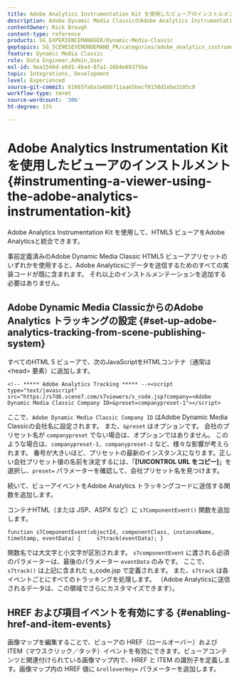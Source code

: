 ```yaml
---
title: Adobe Analytics Instrumentation Kit を使用したビューアのインストルメント
description: Adobe Dynamic Media ClassicのAdobe Analytics Instrumentation Kit を使用してビューアをインストルメント化する方法について説明します。
contentOwner: Rick Brough
content-type: reference
products: SG_EXPERIENCEMANAGER/Dynamic-Media-Classic
geptopics: SG_SCENESEVENONDEMAND_PK/categories/adobe_analytics_instrumentation_kit
feature: Dynamic Media Classic
role: Data Engineer,Admin,User
exl-id: 9ea1546d-e6d1-4ba4-8fa1-26b4e69375ba
topic: Integrations, Development
level: Experienced
source-git-commit: 61665faba1e6bb711aae5becf0150d1ebe3105c0
workflow-type: tm+mt
source-wordcount: '306'
ht-degree: 15%

---
```


# Adobe Analytics Instrumentation Kit を使用したビューアのインストルメント{#instrumenting-a-viewer-using-the-adobe-analytics-instrumentation-kit}

Adobe Analytics Instrumentation Kit を使用して、HTML5 ビューアをAdobe Analyticsと統合できます。

事前定義済みのAdobe Dynamic Media Classic HTML5 ビューアプリセットのいずれかを使用すると、Adobe Analyticsにデータを送信するためのすべての実装コードが既に含まれます。 それ以上のインストルメンテーションを追加する必要はありません。

## Adobe Dynamic Media ClassicからのAdobe Analytics トラッキングの設定 {#set-up-adobe-analytics-tracking-from-scene-publishing-system}

すべてのHTML 5 ビューアで、次のJavaScriptをHTMLコンテナ（通常は &lt;head> 要素）に追加します。

```as3
<!-- ***** Adobe Analytics Tracking ***** --><script type="text/javascript" src="https://s7d6.scene7.com/s7viewers/s_code.jsp?company=<Adobe Dynamic Media Classic Company ID>&preset=companypreset-1"></script>
```

ここで、`Adobe Dynamic Media Classic Company ID` はAdobe Dynamic Media Classicの会社名に設定されます。 また、`&preset` はオプションです。 会社のプリセット名が `companypreset` でない場合は、オプションではありません。 このような場合は、`companypreset-1, companypreset-2` など、様々な影響が考えられます。 番号が大きいほど、プリセットの最新のインスタンスになります。正しい会社プリセット値の名前を決定するには、「**[!UICONTROL URL をコピー]**」を選択し、`preset=` パラメーターを確認して、会社プリセット名を見つけます。

続いて、ビューアイベントをAdobe Analytics トラッキングコードに送信する関数を追加します。

コンテナHTML（または JSP、ASPX など）に `s7ComponentEvent()` 関数を追加します。

```as3
function s7ComponentEvent(objectId, componentClass, instanceName, timeStamp, eventData) {     s7track(eventData); }
```

関数名では大文字と小文字が区別されます。 `s7componentEvent` に渡される必須のパラメーターは、最後のパラメーター `eventData` のみです。 ここで、`s7track()` は上記に含まれた s_code.jsp で定義されます。 また、`s7track` は各イベントごとにすべてのトラッキングを処理します。 （Adobe Analyticsに送信されるデータは、この領域でさらにカスタマイズできます）。

## HREF および項目イベントを有効にする {#enabling-href-and-item-events}

画像マップを編集することで、ビューアの HREF（ロールオーバー）および ITEM（マウスクリック／タッチ）イベントを有効にできます。ビューアコンテンツと関連付けられている画像マップ内で、HREF と ITEM の識別子を定義します。画像マップ内の HREF 値に `&rolloverKey=` パラメーターを追加します。
